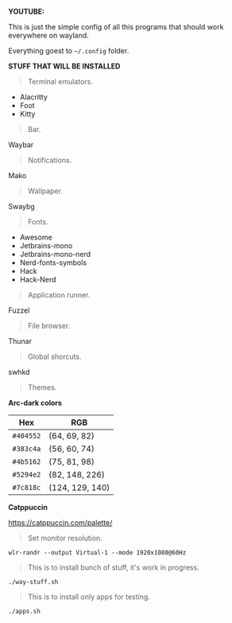 **YOUTUBE:** 

This is just the simple config of all this programs that should work everywhere on wayland.

Everything goest to `~/.config` folder.


**STUFF THAT WILL BE INSTALLED**

>Terminal emulators.

- Alacritty
- Foot
- Kitty

>Bar.

Waybar

>Notifications.

Mako

>Wallpaper.

Swaybg

>Fonts.

- Awesome 
- Jetbrains-mono
- Jetbrains-mono-nerd
- Nerd-fonts-symbols
- Hack
- Hack-Nerd

>Application runner.

Fuzzel

>File browser.

Thunar

>Global shorcuts.

swhkd

>Themes.

**Arc-dark colors**

| Hex       | RGB           |
|-----------|---------------|
| `#404552` | (64, 69, 82)  |
| `#383c4a` | (56, 60, 74)  |
| `#4b5162` | (75, 81, 98)  |
| `#5294e2` | (82, 148, 226)|
| `#7c818c` | (124, 129, 140)|


**Catppuccin**

https://catppuccin.com/palette/

>Set monitor resolution.

```
wlr-randr --output Virtual-1 --mode 1920x1080@60Hz
```

>This is to install bunch of stuff, it's work in progress.

```
./way-stuff.sh
```

>This is to install only apps for testing.

```
./apps.sh
```
